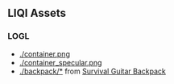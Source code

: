 ## LIQI Assets

### **LOGL**
- [./container.png](https://learnopengl.com/img/textures/container2.png)
- [./container_specular.png](https://learnopengl.com/img/textures/container2_specular.png)
- [./backpack/*](https://learnopengl.com/data/models/backpack.zip) from [Survival Guitar Backpack](https://sketchfab.com/3d-models/survival-guitar-backpack-low-poly-799f8c4511f84fab8c3f12887f7e6b36)